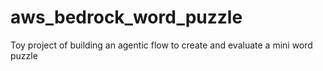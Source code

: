 # aws_bedrock_word_puzzle
Toy project of building an agentic flow to create and evaluate a mini word puzzle
